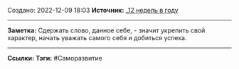 Создано: 2022-12-09 18:03
**Источник:** [_12 недель в году](_12%20недель%20в%20году.md)
***
**Заметка:**  Сдержать слово, данное себе, - значит укрепить свой характер, начать уважать самого себя и добиться успеха.
***
**Ссылки:** 
**Тэги:** #Саморазвитие 